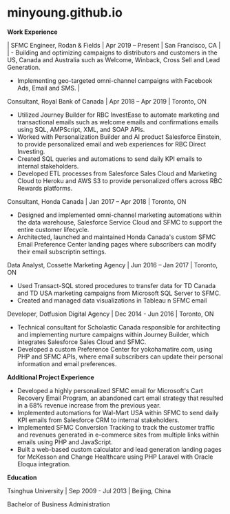 # minyoung.github.io

**Work Experience**

| SFMC Engineer, Rodan &amp; Fields    |    Apr 2019 – Present | San Francisco, CA |
| - Building and optimizing campaigns to distributors and customers in the US, Canada and Australia such as Welcome, Winback, Cross Sell and Lead Generation.
- Implementing geo-targeted omni-channel campaigns with Facebook Ads, Email and SMS. |

Consultant, Royal Bank of Canada    |    Apr 2018 – Apr 2019 | Toronto, ON

- Utilized Journey Builder for RBC InvestEase to automate marketing and transactional emails such as welcome emails and confirmations emails using SQL, AMPScript, XML, and SOAP APIs.
- Worked with Personalization Builder and AI product Salesforce Einstein, to provide personalized email and web experiences for RBC Direct Investing.
- Created SQL queries and automations to send daily KPI emails to internal stakeholders.
- Developed ETL processes from Salesforce Sales Cloud and Marketing Cloud to Heroku and AWS S3 to provide personalized offers across RBC Rewards platforms.

Consultant, Honda Canada    |    Jan 2017 – Apr 2018 | Toronto, ON

- Designed and implemented omni-channel marketing automations within the data warehouse, Salesforce Service Cloud and SFMC to support the entire customer lifecycle.
- Architected, launched and maintained Honda Canada&#39;s custom SFMC Email Preference Center landing pages where subscribers can modify their email subscriptin settings.

Data Analyst, Cossette Marketing Agency    |    Jun 2016 – Jan 2017 | Toronto, ON

- Used Transact-SQL stored procedures to transfer data for TD Canada and TD USA marketing campaigns from Microsoft SQL Server to SFMC.
- Created and managed data visualizations in Tableau n SFMC email

Developer, Dotfusion Digital Agency    |    Dec 2014 - Jun 2016 | Toronto, ON

- Technical consultant for Scholastic Canada responsible for architecting and implementing nurture campaigns within Journey Builder, which integrates Salesforce Sales Cloud and SFMC.
- Developed a custom Preference Center for yokohamatire.com, using PHP and SFMC APIs, where email subscribers can update their personal information and email preferences.

**Additional Project Experience**

- Developed a highly personalized SFMC email for Microsoft&#39;s Cart Recovery Email Program, an abandoned cart email strategy that resulted in a 68% revenue increase from the previous year.
- Implemented automations for Wal-Mart USA within SFMC to send daily KPI emails from Salesforce CRM to internal stakeholders.
- Implemented SFMC Conversion Tracking to track the customer traffic and revenues generated in e-commerce sites from multiple links within emails using PHP and JavaScript.
- Built a web-based custom calculator and lead generation landing pages for McKesson and Change Healthcare using PHP Laravel with Oracle Eloqua integration.

**Education**

Tsinghua University    |    Sep 2009 - Jul 2013 | Beijing, China

Bachelor of Business Administration
